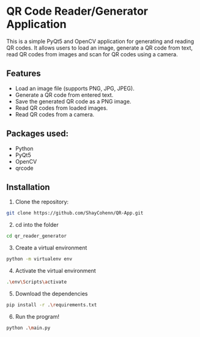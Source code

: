 # QR Code Reader/Generator Application

This is a simple PyQt5 and OpenCV application for generating and reading QR codes. It allows users to load an image, generate a QR code from text, read QR codes from images and scan for QR codes using a camera.

## Features

- Load an image file (supports PNG, JPG, JPEG).
- Generate a QR code from entered text.
- Save the generated QR code as a PNG image.
- Read QR codes from loaded images.
- Read QR codes from a camera.

## Packages used:

- Python
- PyQt5
- OpenCV
- qrcode

## Installation

1. Clone the repository:
```bash
git clone https://github.com/ShayCohenn/QR-App.git
```
2. cd into the folder
```bash
cd qr_reader_generator
```
3. Create a virtual environment
```bash
python -m virtualenv env
```
4. Activate the virtual environment
```bash
.\env\Scripts\activate
```
5. Download the dependencies
```bash
pip install -r .\requirements.txt
```
6. Run the program!
```bash
python .\main.py
```